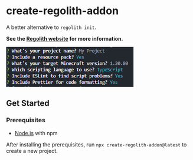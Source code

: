 # create-regolith-addon

A better alternative to `regolith init`.

**See the [Regolith website](https://bedrock-oss.github.io/regolith/) for more information.**

![Demo image](demo.png)

## Get Started

### Prerequisites

- [Node.js](https://nodejs.org/) with npm

After installing the prerequisites, run `npx create-regolith-addon@latest` to create a new project.
